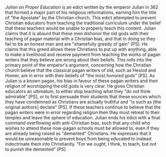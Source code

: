 *Julian on Proper Education* is an edict written by the emperor Julian in 362 that formed a major part of his religious reformations, earning him the title of "the Apostate" by the Christian church. This edict attempted to prevent Christian educators from teaching the traditional curriculum under the belief that these teachers would be unable to properly teach this content.  Julian claims that it is absurd that these men dishonor the old gods with their teaching of pagan material with a Christian bias, and that in doing so they fail to be an honest man and are "shamefully greedy of gain" [PS].  He claims that this greed allows these Christians to put up with anything, able to make a livelihood and receive payment from teaching the works of pagan writers that they believe are wrong about their beliefs.  This rolls into the primary point of the emperor's argument, concerning how the Christian church believe that the classical pagan writers of old, such as Hesiod and Homer, are in error with their beliefs of "the most honored gods" [PS]. As Julian is a known pagan, his bias in favour of these pagan writers and their religion of worshipping the old gods is very clear. He gives Christian educators an ultimatum, to either stop teaching what they "do not think admirable" [PS], or to first persuade their students that these sources which they have condemned as Christians are actually truthful and "is such as \[the original authors] declare" [PS]. If these teachers continue to believe that the pagan writers were in error regarding religion then they must retreat to their temples and leave the sphere of education. Julian ends his edict with a final command overflowing with anti-Christian bias, such that any child who wishes to attend these now-pagan schools must be allowed to, even if they are already being raised as "demented" Christians. He expresses that it would be unreasonable to prevent boys from being educated to instead indoctrinate them into Christianity. "For we ought, I think, to teach, but not to punish the demented" [PS]